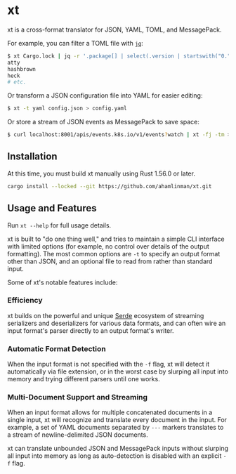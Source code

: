 # xt

xt is a cross-format translator for JSON, YAML, TOML, and MessagePack.

For example, you can filter a TOML file with [`jq`][jq]:

```sh
$ xt Cargo.lock | jq -r '.package[] | select(.version | startswith("0.")).name'
atty
hashbrown
heck
# etc.
```

Or transform a JSON configuration file into YAML for easier editing:

```sh
$ xt -t yaml config.json > config.yaml
```

Or store a stream of JSON events as MessagePack to save space:

```sh
$ curl localhost:8001/apis/events.k8s.io/v1/events?watch | xt -fj -tm > events.msgpack
```

## Installation

At this time, you must build xt manually using Rust 1.56.0 or later.

```sh
cargo install --locked --git https://github.com/ahamlinman/xt.git
```

## Usage and Features

Run `xt --help` for full usage details.

xt is built to "do one thing well," and tries to maintain a simple CLI interface
with limited options (for example, no control over details of the output
formatting). The most common options are `-t` to specify an output format other
than JSON, and an optional file to read from rather than standard input.

Some of xt's notable features include:

### Efficiency

xt builds on the powerful and unique [Serde][serde] ecosystem of streaming
serializers and deserializers for various data formats, and can often wire an
input format's parser directly to an output format's writer.

### Automatic Format Detection

When the input format is not specified with the `-f` flag, xt will detect it
automatically via file extension, or in the worst case by slurping all input
into memory and trying different parsers until one works.

### Multi-Document Support and Streaming

When an input format allows for multiple concatenated documents in a single
input, xt will recognize and translate every document in the input. For example,
a set of YAML documents separated by `---` markers translates to a stream of
newline-delimited JSON documents.

xt can translate unbounded JSON and MessagePack inputs without slurping all
input into memory as long as auto-detection is disabled with an explicit `-f`
flag.

[jq]: https://stedolan.github.io/jq/
[serde]: https://serde.rs/
